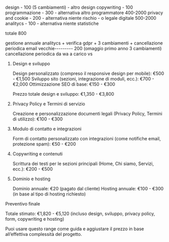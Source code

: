 design - 100 (5 cambiamenti) - altro design
copywriting - 100
programmazione - 300 - alternativa altro programmatore 400-2000
privacy and cookie - 200 - alternativa niente rischio - o legale digitale 500-2000
analitycs - 100 - alternativa niente statistiche

totale 800

gestione annuale analitycs + verifica gdpr + 3 cambiamenti + cancellazione periodica email vecchie--------- 200 (omaggio primo anno 3 cambiamenti)
cancellazione periodica da wa a carico vs


1. Design e sviluppo

    Design personalizzato (compreso il responsive design per mobile): €500 - €1,500
    Sviluppo sito (sezioni, integrazione di moduli, ecc.): €700 - €2,000
    Ottimizzazione SEO di base: €150 - €300

    Prezzo totale design e sviluppo: €1,350 - €3,800

2. Privacy Policy e Termini di servizio

    Creazione e personalizzazione documenti legali (Privacy Policy, Termini di utilizzo): €100 - €300

3. Modulo di contatto e integrazioni

    Form di contatto personalizzato con integrazioni (come notifiche email, protezione spam): €50 - €200

4. Copywriting e contenuti

    Scrittura dei testi per le sezioni principali (Home, Chi siamo, Servizi, ecc.): €200 - €500

5. Dominio e hosting

    Dominio annuale: €20 (pagato dal cliente)
    Hosting annuale: €100 - €300 (in base al tipo di hosting richiesto)

Preventivo finale

Totale stimato: €1,820 - €5,120 (incluso design, sviluppo, privacy policy, form, copywriting e hosting)

Puoi usare questo range come guida e aggiustare il prezzo in base all’effettiva complessità del progetto.